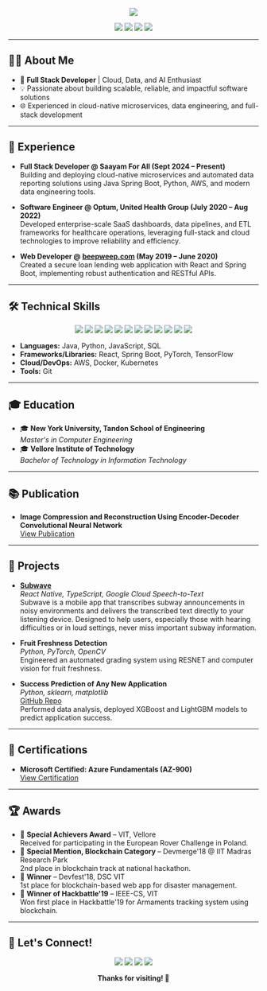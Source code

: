 <!-- Banner -->
<p align="center">
  <img src="https://readme-typing-svg.demolab.com?font=Fira+Code&size=28&pause=1000&color=1A73E8&center=true&vCenter=true&width=800&lines=Hi%2C+I'm+Sarthak+Chowdhary+%F0%9F%91%8B;Full+Stack+Developer+%7C+Cloud+%7C+AI+Enthusiast"/>
</p>

<p align="center">
  <a href="https://www.linkedin.com/in/sarthak-chowdhary/" target="_blank" rel="noopener noreferrer"><img src="https://img.shields.io/badge/LinkedIn-blue?logo=linkedin&style=for-the-badge"/></a>
  <a href="https://github.com/s-chowdhary" target="_blank" rel="noopener noreferrer"><img src="https://img.shields.io/badge/GitHub-181717?logo=github&style=for-the-badge"/></a>
  <a href="mailto:s.chowdhary97@gmail.com"><img src="https://img.shields.io/badge/Email-D14836?logo=gmail&logoColor=white&style=for-the-badge"/></a>
  <a href="https://sarthakchowdhary.tech" target="_blank" rel="noopener noreferrer"><img src="https://img.shields.io/badge/Portfolio-000000?style=for-the-badge&logo=About.me&logoColor=white"/></a>
</p>

---

## 👨‍💻 About Me

- 🚀 **Full Stack Developer** | Cloud, Data, and AI Enthusiast
- 💡 Passionate about building scalable, reliable, and impactful software solutions
- 🌐 Experienced in cloud-native microservices, data engineering, and full-stack development

---

## 💼 Experience

- **Full Stack Developer @ Saayam For All (Sept 2024 – Present)**  
  Building and deploying cloud-native microservices and automated data reporting solutions using Java Spring Boot, Python, AWS, and modern data engineering tools.

- **Software Engineer @ Optum, United Health Group (July 2020 – Aug 2022)**  
  Developed enterprise-scale SaaS dashboards, data pipelines, and ETL frameworks for healthcare operations, leveraging full-stack and cloud technologies to improve reliability and efficiency.

- **Web Developer @ <a href="https://beepweep.com" target="_blank" rel="noopener noreferrer">beepweep.com</a> (May 2019 – June 2020)**  
  Created a secure loan lending web application with React and Spring Boot, implementing robust authentication and RESTful APIs.

---

## 🛠️ Technical Skills

<p align="center">
  <img src="https://img.shields.io/badge/Java-007396?style=for-the-badge&logo=java&logoColor=white"/>
  <img src="https://img.shields.io/badge/Python-3776AB?style=for-the-badge&logo=python&logoColor=white"/>
  <img src="https://img.shields.io/badge/JavaScript-F7DF1E?style=for-the-badge&logo=javascript&logoColor=black"/>
  <img src="https://img.shields.io/badge/React-20232A?style=for-the-badge&logo=react&logoColor=61DAFB"/>
  <img src="https://img.shields.io/badge/Spring%20Boot-6DB33F?style=for-the-badge&logo=springboot&logoColor=white"/>
  <img src="https://img.shields.io/badge/AWS-232F3E?style=for-the-badge&logo=amazonaws&logoColor=white"/>
  <img src="https://img.shields.io/badge/Docker-2496ED?style=for-the-badge&logo=docker&logoColor=white"/>
  <img src="https://img.shields.io/badge/Kubernetes-326CE5?style=for-the-badge&logo=kubernetes&logoColor=white"/>
  <img src="https://img.shields.io/badge/SQL-4479A1?style=for-the-badge&logo=postgresql&logoColor=white"/>
  <img src="https://img.shields.io/badge/Git-F05032?style=for-the-badge&logo=git&logoColor=white"/>
  <img src="https://img.shields.io/badge/PyTorch-EE4C2C?style=for-the-badge&logo=pytorch&logoColor=white"/>
  <img src="https://img.shields.io/badge/TensorFlow-FF6F00?style=for-the-badge&logo=tensorflow&logoColor=white"/>
</p>

- **Languages:** Java, Python, JavaScript, SQL
- **Frameworks/Libraries:** React, Spring Boot, PyTorch, TensorFlow
- **Cloud/DevOps:** AWS, Docker, Kubernetes
- **Tools:** Git

---

## 🎓 Education

- 🎓 **New York University, Tandon School of Engineering**  
  _Master's in Computer Engineering_
- 🎓 **Vellore Institute of Technology**  
  _Bachelor of Technology in Information Technology_

---

## 📚 Publication

- <b>Image Compression and Reconstruction Using Encoder-Decoder Convolutional Neural Network</b>  
  <a href="https://link.springer.com/chapter/10.1007/978-981-15-5400-1_80" target="_blank" rel="noopener noreferrer">View Publication</a>

---

## 🚀 Projects

- <b><a href="https://github.com/s-chowdhary/Subwave" target="_blank" rel="noopener noreferrer">Subwave</a></b>  
  <i>React Native, TypeScript, Google Cloud Speech-to-Text</i>  
  Subwave is a mobile app that transcribes subway announcements in noisy environments and delivers the transcribed text directly to your listening device. Designed to help users, especially those with hearing difficulties or in loud settings, never miss important subway information.

- <b>Fruit Freshness Detection</b>  
  <i>Python, PyTorch, OpenCV</i>  
  Engineered an automated grading system using RESNET and computer vision for fruit freshness.

- <b>Success Prediction of Any New Application</b>  
  <i>Python, sklearn, matplotlib</i>  
  <a href="https://github.com/s-chowdhary/App-success-prediction" target="_blank" rel="noopener noreferrer">GitHub Repo</a>  
  Performed data analysis, deployed XGBoost and LightGBM models to predict application success.

---

## 🏅 Certifications

- <b>Microsoft Certified: Azure Fundamentals (AZ-900)</b>  
  <a href="https://learn.microsoft.com/api/credentials/share/en-us/SarthakChowdhary-2376/176C5C485637ED5F?sharingId=FFD496BC277A9E38" target="_blank" rel="noopener noreferrer">View Certification</a>

---

## 🏆 Awards

- 🏅 <b>Special Achievers Award</b> – VIT, Vellore  
  Received for participating in the European Rover Challenge in Poland.
- 🥈 <b>Special Mention, Blockchain Category</b> – Devmerge'18 @ IIT Madras Research Park  
  2nd place in blockchain track at national hackathon.
- 🥇 <b>Winner</b> – Devfest'18, DSC VIT  
  1st place for blockchain-based web app for disaster management.
- 🥇 <b>Winner of Hackbattle'19</b> – IEEE-CS, VIT  
  Won first place in Hackbattle'19 for Armaments tracking system using blockchain.

---

## 🤝 Let's Connect!

<p align="center">
  <a href="mailto:s.chowdhary97@gmail.com"><img src="https://img.shields.io/badge/Email-D14836?logo=gmail&logoColor=white&style=for-the-badge"/></a>
  <a href="https://www.linkedin.com/in/sarthak-chowdhary/" target="_blank" rel="noopener noreferrer"><img src="https://img.shields.io/badge/LinkedIn-blue?logo=linkedin&style=for-the-badge"/></a>
  <a href="https://github.com/s-chowdhary" target="_blank" rel="noopener noreferrer"><img src="https://img.shields.io/badge/GitHub-181717?logo=github&style=for-the-badge"/></a>
  <a href="https://sarthakchowdhary.tech" target="_blank" rel="noopener noreferrer"><img src="https://img.shields.io/badge/Portfolio-000000?style=for-the-badge&logo=About.me&logoColor=white"/></a>
</p>

<p align="center">
  <b>Thanks for visiting! 🚀</b>
</p> 